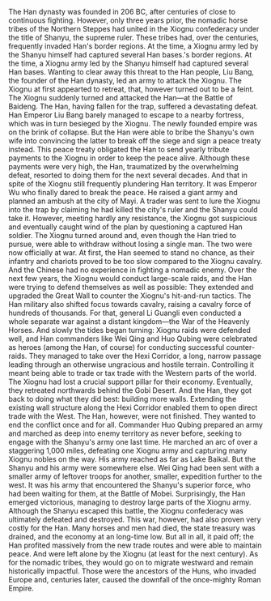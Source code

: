 The Han dynasty was founded in 206 BC, after centuries of close to continuous fighting. However, only three years prior, the nomadic horse tribes of the Northern Steppes had united in the Xiognu confederacy under the title of Shanyu, the supreme ruler. These tribes had, over the centuries, frequently invaded Han's border regions. At the time, a Xiognu army led by the Shanyu himself had captured several Han bases.'s border regions. At the time, a Xiognu army led by the Shanyu himself had captured several Han bases.
Wanting to clear away this threat to the Han people, Liu Bang, the founder of the Han dynasty, led an army to attack the Xiognu. The Xiognu at first appearted to retreat, that, however turned out to be a feint. The Xiognu suddenly turned and attacked the Han—at the Battle of Baideng. The Han, having fallen for the trap, suffered a devastating defeat. Han Emperor Liu Bang barely managed to escape to a nearby fortress, which was in turn besieged by the Xiognu. The newly founded empire was on the brink of collapse.
But the Han were able to bribe the Shanyu's own wife into convincing the latter to break off the siege and sign a peace treaty instead.
This peace treaty obligated the Han to send yearly tribute payments to the Xiognu in order to keep the peace alive. Although these payments were very high, the Han, traumatized by the overwhelming defeat, resorted to doing them for the next several decades. And that in spite of the Xiognu still frequently plundering Han territory.
It was Emperor Wu who finally dared to break the peace. He raised a giant army and planned an ambush at the city of Mayi. A trader was sent to lure the Xiognu into the trap by claiming he had killed the city's ruler and the Shanyu could take it. However, meeting hardly any resistance, the Xiognu got suspicious and eventually caught wind of the plan by questioning a captured Han soldier. The Xiognu turned around and, even though the Han tried to pursue, were able to withdraw without losing a single man. 
The two were now officially at war. At first, the Han seemed to stand no chance, as their infantry and chariots proved to be too slow compared to the Xiognu cavalry. And the Chinese had no experience in fighting a nomadic enemy.
Over the next few years, the Xiognu would conduct large-scale raids, and the Han were trying to defend themselves as well as possible: They extended and upgraded the Great Wall to counter the Xiognu's hit-and-run tactics. The Han military also shifted focus towards cavalry, raising a cavalry force of hundreds of thousands. For that, general Li Guangli even conducted a whole separate war against a distant kingdom—the War of the Heavenly Horses.
And slowly the tides began turning: Xiognu raids were defended well, and Han commanders like Wei Qing and Huo Qubing were celebrated as heroes (among the Han, of course) for conducting successful counter-raids. They managed to take over the Hexi Corridor, a long, narrow passage leading through an otherwise ungracious and hostile terrain. Controlling it meant being able to trade or tax trade with the Western parts of the world. The Xiognu had lost a crucial support pillar for their economy. Eventually, they retreated northwards behind the Gobi Desert. And the Han, they got back to doing what they did best: building more walls. Extending the existing wall structure along the Hexi Corridor enabled them to open direct trade with the West.
The Han, however, were not finished. They wanted to end the conflict once and for all. Commander Huo Qubing prepared an army and marched as deep into enemy territory as never before, seeking to engage with the Shanyu's army one last time. He marched an arc of over a staggering 1,000 miles, defeating one Xiognu army and capturing many Xiognu nobles on the way. His army reached as far as Lake Baikal. But the Shanyu and his army were somewhere else. Wei Qing had been sent with a smaller army of leftover troops for another, smaller, expedition further to the west.  It was his army that encountered the Shanyu's superior force, who had been waiting for them, at the Battle of Mobei. Surprisingly, the Han emerged victorious, managing to destroy large parts of the Xiognu army. Although the Shanyu escaped this battle, the Xiognu confederacy was ultimately defeated and destroyed.
This war, however, had also proven very costly for the Han. Many horses and men had died, the state treasury was drained, and the economy at an long-time low. But all in all, it paid off; the Han profited massively from the new trade routes and were able to maintain peace. And were left alone by the Xiognu (at least for the next century).
As for the nomadic tribes, they would go on to migrate westward and remain historically impactful. Those were the ancestors of the Huns, who invaded Europe and, centuries later, caused the downfall of the once-mighty Roman Empire.
